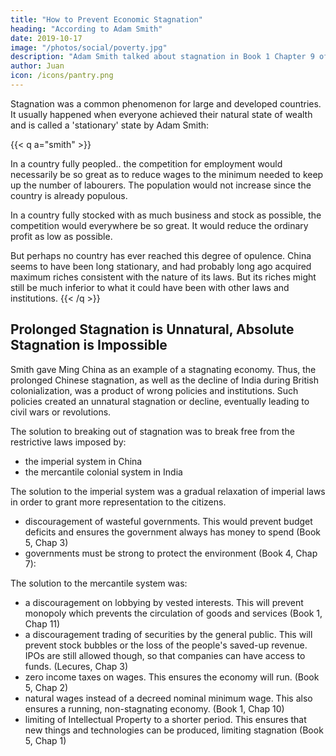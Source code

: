 ```yaml
---
title: "How to Prevent Economic Stagnation"
heading: "According to Adam Smith"
date: 2019-10-17
image: "/photos/social/poverty.jpg"
description: "Adam Smith talked about stagnation in Book 1 Chapter 9 of the Wealth of Nations"
author: Juan
icon: /icons/pantry.png
---
```



Stagnation was a common phenomenon for large and developed countries. It usually happened when everyone achieved their natural state of wealth and is called a 'stationary' state by Adam Smith:

{{< q a="smith" >}}
<p>In a country fully peopled.. the competition for employment would necessarily be so great as to reduce wages to the minimum needed to keep up the number of labourers. The population would not increase since the country is already populous.</p>

<p>In a country fully stocked with as much business and stock as possible, the competition would everywhere be so great. It would reduce the ordinary profit as low as possible.</p> 

<p>But perhaps no country has ever reached this degree of opulence. China seems to have been long stationary, and had probably long ago acquired maximum riches consistent with the nature of its laws. But its riches might still be much inferior to what it could have been with other laws and institutions.
{{< /q >}}


## Prolonged Stagnation is Unnatural, Absolute Stagnation is Impossible

Smith gave Ming China as an example of a stagnating economy. Thus, the prolonged Chinese stagnation, as well as the decline of India during British colonialization, was a product of wrong policies and institutions. Such policies created an unnatural stagnation or decline, eventually leading to civil wars or revolutions. 

The solution to breaking out of stagnation was to break free from the restrictive laws imposed by:
- the imperial system in China
- the mercantile colonial system in India 

The solution to the imperial system was a gradual relaxation of imperial laws in order to grant more representation to the citizens. 
- discouragement of wasteful governments. This would prevent budget deficits and ensures the government always has money to spend (Book 5, Chap 3)
- governments must be strong to protect the environment (Book 4, Chap 7):

The solution to the mercantile system was:
- a discouragement on lobbying by vested interests. This will prevent monopoly which prevents the circulation of goods and services (Book 1, Chap 11)
- a discouragement trading of securities by the general public. This will prevent stock bubbles or the loss of the people's saved-up revenue. IPOs are still allowed though, so that companies can have access to funds. (Lecures, Chap 3)
- zero income taxes on wages. This ensures the economy will run. (Book 5, Chap 2)
- natural wages instead of a decreed nominal minimum wage. This also ensures a running, non-stagnating economy. (Book 1, Chap 10)
- limiting of Intellectual Property to a shorter period. This ensures that new things and technologies can be produced, limiting stagnation (Book 5, Chap 1)



<!-- Why stagnations occurs. 

money-only economies naturally stagnate and crash since the mind only knows the current spacetime. 

future spacetime are unknown so spening and investments isn't done or failof their purpose. 

wave flow without being hindered 100% by objects.   -->
